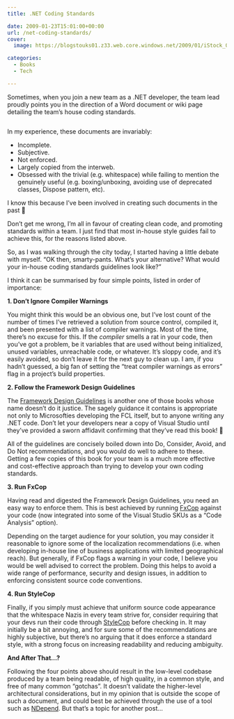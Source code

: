 ```yaml
---
title: .NET Coding Standards

date: 2009-01-23T15:01:00+00:00
url: /net-coding-standards/
cover: 
  image: https://blogstouks01.z33.web.core.windows.net/2009/01/iStock_000004478097XSmall_2-1.jpg

categories:
  - Books
  - Tech

---
```

Sometimes, when you join a new team as a .NET developer, the team lead proudly points you in the direction of a Word document or wiki page detailing the team’s house coding standards.<figure class="kg-card kg-image-card">

<img decoding="async" src="https://blogstouks01.z33.web.core.windows.net/2023/08/iStock_000004478097XSmall_2.jpg" class="kg-image" alt loading="lazy" /> </figure> 

In my experience, these documents are invariably:

  * Incomplete.
  * Subjective.
  * Not enforced.
  * Largely copied from the interweb.
  * Obsessed with the trivial (e.g. whitespace) while failing to mention the genuinely useful (e.g. boxing/unboxing, avoiding use of deprecated classes, Dispose pattern, etc).

I know this because I’ve been involved in creating such documents in the past 🙂

Don’t get me wrong, I’m all in favour of creating clean code, and promoting standards within a team. I just find that most in-house style guides fail to achieve this, for the reasons listed above.

So, as I was walking through the city today, I started having a little debate with myself. “OK then, smarty-pants. What’s your alternative? What would your in-house coding standards guidelines look like?”

I think it can be summarised by four simple points, listed in order of importance:

**1. Don’t Ignore Compiler Warnings**

You might think this would be an obvious one, but I’ve lost count of the number of times I’ve retrieved a solution from source control, compiled it, and been presented with a list of compiler warnings. Most of the time, there’s no excuse for this. If the _compiler_ smells a rat in your code, then you’ve got a problem, be it variables that are used without being initialized, unused variables, unreachable code, or whatever. It’s sloppy code, and it’s easily avoided, so don’t leave it for the next guy to clean up. I am, if you hadn’t guessed, a big fan of setting the “treat compiler warnings as errors” flag in a project’s build properties.

**2. Follow the Framework Design Guidelines**

The [Framework Design Guidelines][1] is another one of those books whose name doesn’t do it justice. The sagely guidance it contains is appropriate not only to Microsofties developing the FCL itself, but to anyone writing any .NET code. Don’t let your developers near a copy of Visual Studio until they’ve provided a sworn affidavit confirming that they’ve read this book! 🙂

All of the guidelines are concisely boiled down into Do, Consider, Avoid, and Do Not recommendations, and you would do well to adhere to these. Getting a few copies of this book for your team is a much more effective and cost-effective approach than trying to develop your own coding standards.

**3. Run FxCop**

Having read and digested the Framework Design Guidelines, you need an easy way to enforce them. This is best achieved by running [FxCop][1] against your code (now integrated into some of the Visual Studio SKUs as a “Code Analysis” option).

Depending on the target audience for your solution, you may consider it reasonable to ignore some of the localization recommendations (i.e. when developing in-house line of business applications with limited geographical reach). But generally, if FxCop flags a warning in your code, I believe you would be well advised to correct the problem. Doing this helps to avoid a wide range of performance, security and design issues, in addition to enforcing consistent source code conventions.

**4. Run StyleCop**

Finally, if you simply must achieve that uniform source code appearance that the whitespace Nazis in every team strive for, consider requiring that your devs run their code through [StyleCop][2] before checking in. It may initially be a bit annoying, and for sure some of the recommendations are highly subjective, but there’s no arguing that it does enforce a standard style, with a strong focus on increasing readability and reducing ambiguity.

**And After That…?**

Following the four points above should result in the low-level codebase produced by a team being readable, of high quality, in a common style, and free of many common “gotchas”. It doesn’t validate the higher-level architectural considerations, but in my opinion that is outside the scope of such a document, and could best be achieved through the use of a tool such as [NDepend][3]. But that’s a topic for another post…

 [1]: http://www.amazon.co.uk/gp/product/0321545613?ie=UTF8&tag=ianesbl-21&linkCode=as2&camp=1634&creative=19450&creativeASIN=0321545613
 [2]: http://code.msdn.microsoft.com/sourceanalysis
 [3]: https://blog.iannelson.uk/ndepend/